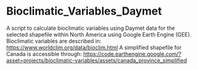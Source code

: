 # Bioclimatic_Variables_Daymet
A script to calculate bioclimatic variables using Daymet data for the selected shapefile within North America using Google Earth Engine (GEE).
Bioclimatic variables are described in: https://www.worldclim.org/data/bioclim.html
A simplified shapefile for Canada is accessible through: https://code.earthengine.google.com/?asset=projects/bioclimatic-variables/assets/canada_province_simplified
